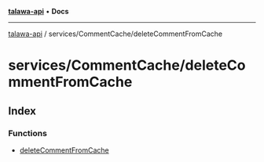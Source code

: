 [**talawa-api**](../../../README.md) • **Docs**

***

[talawa-api](../../../modules.md) / services/CommentCache/deleteCommentFromCache

# services/CommentCache/deleteCommentFromCache

## Index

### Functions

- [deleteCommentFromCache](functions/deleteCommentFromCache.md)
